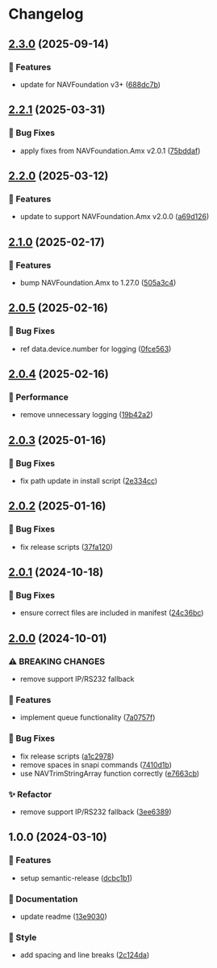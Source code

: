 # Changelog

## [2.3.0](https://github.com/Norgate-AV/NAVDatabase.Amx.PanasonicProjector/compare/v2.2.1...v2.3.0) (2025-09-14)

### 🌟 Features

- update for NAVFoundation v3+ ([688dc7b](https://github.com/Norgate-AV/NAVDatabase.Amx.PanasonicProjector/commit/688dc7babfc91403bd62689aac92f8c1b67382e5))

## [2.2.1](https://github.com/Norgate-AV/NAVDatabase.Amx.PanasonicProjector/compare/v2.2.0...v2.2.1) (2025-03-31)

### 🐛 Bug Fixes

- apply fixes from NAVFoundation.Amx v2.0.1 ([75bddaf](https://github.com/Norgate-AV/NAVDatabase.Amx.PanasonicProjector/commit/75bddaf14997a432aeb7c94fca54a12a7f03e33f))

## [2.2.0](https://github.com/Norgate-AV/NAVDatabase.Amx.PanasonicProjector/compare/v2.1.0...v2.2.0) (2025-03-12)

### 🌟 Features

- update to support NAVFoundation.Amx v2.0.0 ([a69d126](https://github.com/Norgate-AV/NAVDatabase.Amx.PanasonicProjector/commit/a69d1263d86b51ed238daa42560f173007f4e32c))

## [2.1.0](https://github.com/Norgate-AV/NAVDatabase.Amx.PanasonicProjector/compare/v2.0.5...v2.1.0) (2025-02-17)

### 🌟 Features

- bump NAVFoundation.Amx to 1.27.0 ([505a3c4](https://github.com/Norgate-AV/NAVDatabase.Amx.PanasonicProjector/commit/505a3c46c3e1347b33bd55deea655145b05c8e05))

## [2.0.5](https://github.com/Norgate-AV/NAVDatabase.Amx.PanasonicProjector/compare/v2.0.4...v2.0.5) (2025-02-16)

### 🐛 Bug Fixes

- ref data.device.number for logging ([0fce563](https://github.com/Norgate-AV/NAVDatabase.Amx.PanasonicProjector/commit/0fce56369e2cd43986502273e0744dd246834dda))

## [2.0.4](https://github.com/Norgate-AV/NAVDatabase.Amx.PanasonicProjector/compare/v2.0.3...v2.0.4) (2025-02-16)

### 🚀 Performance

- remove unnecessary logging ([19b42a2](https://github.com/Norgate-AV/NAVDatabase.Amx.PanasonicProjector/commit/19b42a271bd3d15e7405c158fffe593ab5a1e7a9))

## [2.0.3](https://github.com/Norgate-AV/NAVDatabase.Amx.PanasonicProjector/compare/v2.0.2...v2.0.3) (2025-01-16)

### 🐛 Bug Fixes

- fix path update in install script ([2e334cc](https://github.com/Norgate-AV/NAVDatabase.Amx.PanasonicProjector/commit/2e334cc4089db35c0208ce3c7c8bbb0e0c0388cf))

## [2.0.2](https://github.com/Norgate-AV/NAVDatabase.Amx.PanasonicProjector/compare/v2.0.1...v2.0.2) (2025-01-16)

### 🐛 Bug Fixes

- fix release scripts ([37fa120](https://github.com/Norgate-AV/NAVDatabase.Amx.PanasonicProjector/commit/37fa120f05f899ce4fff4d880161b5001e683a6c))

## [2.0.1](https://github.com/Norgate-AV/NAVDatabase.Amx.PanasonicProjector/compare/v2.0.0...v2.0.1) (2024-10-18)

### 🐛 Bug Fixes

- ensure correct files are included in manifest ([24c36bc](https://github.com/Norgate-AV/NAVDatabase.Amx.PanasonicProjector/commit/24c36bc116df37b522e4694815820bd1fcc4f586))

## [2.0.0](https://github.com/Norgate-AV/NAVDatabase.Amx.PanasonicProjector/compare/v1.0.0...v2.0.0) (2024-10-01)

### ⚠ BREAKING CHANGES

- remove support IP/RS232 fallback

### 🌟 Features

- implement queue functionality ([7a0757f](https://github.com/Norgate-AV/NAVDatabase.Amx.PanasonicProjector/commit/7a0757f49d8641a614a74f19224d5f9fbef50085))

### 🐛 Bug Fixes

- fix release scripts ([a1c2978](https://github.com/Norgate-AV/NAVDatabase.Amx.PanasonicProjector/commit/a1c2978feeabd3923a480cd97f744737c15587ba))
- remove spaces in snapi commands ([7410d1b](https://github.com/Norgate-AV/NAVDatabase.Amx.PanasonicProjector/commit/7410d1bd873d962eb20cb1b9f1bb2a5417917ff0))
- use NAVTrimStringArray function correctly ([e7663cb](https://github.com/Norgate-AV/NAVDatabase.Amx.PanasonicProjector/commit/e7663cbeac0995103c466e8c2fd8569ebc06c93e))

### ✨ Refactor

- remove support IP/RS232 fallback ([3ee6389](https://github.com/Norgate-AV/NAVDatabase.Amx.PanasonicProjector/commit/3ee6389a6e91c3eba462c60bc4b325debcce1312))

## 1.0.0 (2024-03-10)

### 🌟 Features

- setup semantic-release ([dcbc1b1](https://github.com/Norgate-AV/NAVDatabase.Amx.PanasonicProjector/commit/dcbc1b1ce0cf3daf226db872421c7f7e8d154b58))

### 📖 Documentation

- update readme ([13e9030](https://github.com/Norgate-AV/NAVDatabase.Amx.PanasonicProjector/commit/13e90308de251b12b501a648a663dbf5cc9da70b))

### 💅 Style

- add spacing and line breaks ([2c124da](https://github.com/Norgate-AV/NAVDatabase.Amx.PanasonicProjector/commit/2c124daef3c0048bf0f36d6028b24781888db2a9))
